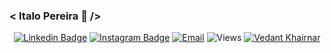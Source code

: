 ### 

<h3 aling="center"> < Italo Pereira 👋 />  </h3>
<!--
<div align="center">
[![Linkedin](https://img.shields.io/badge/LinkedIn-@italods-white?style=flat-square&logo=linkedin&labelColor=black)](https://www.linkedin.com/in/italods)
[![Instagram](https://img.shields.io/badge/Instagram-@italods_-white?style=flat-square&logo=instagram&labelColor=black)](https://www.linkedin.com/in/italods_)
[![Email](https://img.shields.io/badge/Email-italopereira007@hotmail.com-white?style=flat-square&logo=gmail&labelColor=black)](mailto:italopereira007@hotmail.com)
[![HitCount](http://hits.dwyl.com/italods/italods.svg)](http://hits.dwyl.com/italods/italods)
![Views](https://visitor-badge.laobi.icu/badge?page_id=italods.italods)
</div>
-->

<div align="center">

[![Linkedin Badge](https://img.shields.io/badge/-italods-blue?style=social&logo=Linkedin&logoColor=blue&link=https://www.linkedin.com/in/italods/)](https://www.linkedin.com/in/italods/)
[![Instagram Badge](https://img.shields.io/badge/-italods__-blue?style=social&logo=Instagram&link=https://www.instagram.com/italods_/)](https://www.instagram.com/italods_/) 
[![Email](https://img.shields.io/badge/-italopereira007@hotmail.com-white?style=social&logo=gmail&labelColor=black)](mailto:italopereira007@hotmail.com)
![Views](https://komarev.com/ghpvc/?username=italods&label=Views&style=social&color=lightgrey)
[![Vedant Khairnar](https://cdn.rawgit.com/sindresorhus/awesome/d7305f38d29fed78fa85652e3a63e154dd8e8829/media/badge.svg)](https://italods.github.io/)

</div>
<!--
**italods/italods** is a ✨ _special_ ✨ repository because its `README.md` (this file) appears on your GitHub profile.


Here are some ideas to get you started:

- 🔭 I’m currently working on ...
- 🌱 I’m currently learning ...
- 👯 I’m looking to collaborate on ...
- 🤔 I’m looking for help with ...
- 💬 Ask me about ...
- 📫 How to reach me: ...
- 😄 Pronouns: ...
- ⚡ Fun fact: ...
-->

